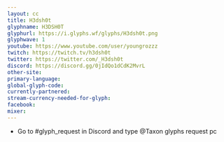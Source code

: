 ```yaml
---
layout: cc
title: H3dsh0t
glyphname: H3DSH0T
glyphurl: https://i.glyphs.wf/glyphs/H3dsh0t.png
glyphwave: 1
youtube: https://www.youtube.com/user/youngrozzz
twitch: https://twitch.tv/h3dsh0t
twitter: https://twitter.com/_H3dsh0t
discord: https://discord.gg/0jIdQo1dCdK2MvrL
other-site: 
primary-language: 
global-glyph-code: 
currently-partnered: 
stream-currency-needed-for-glyph: 
facebook: 
mixer: 
---
```

* Go to #glyph_request in Discord and type @Taxon glyphs request pc
